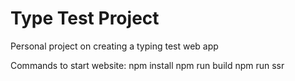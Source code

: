 # Type Test Project
Personal project on creating a typing test web app

Commands to start website:
npm install
npm run build
npm run ssr
